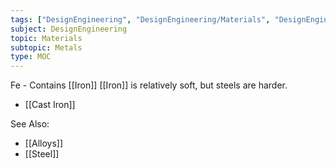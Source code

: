 ```yaml
---
tags: ["DesignEngineering", "DesignEngineering/Materials", "DesignEngineering/Materials/Metals"]
subject: DesignEngineering
topic: Materials
subtopic: Metals
type: MOC
---
```


Fe - Contains [[Iron]]
[[Iron]] is relatively soft, but steels are harder.
  - [[Cast Iron]]

See Also:
 - [[Alloys]]
 - [[Steel]]